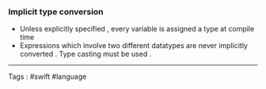 
### Implicit type conversion 
- Unless explicitly specified , every variable is assigned a type at compile time 
- Expressions which involve two different datatypes are never implicitly converted . Type casting must be used . 


___

Tags  : #swift #language 